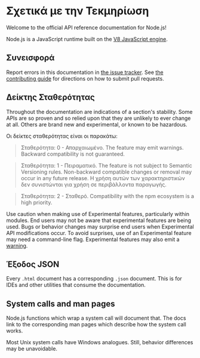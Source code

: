 # Σχετικά με την Τεκμηρίωση

<!--introduced_in=v0.10.0-->
<!-- type=misc -->

Welcome to the official API reference documentation for Node.js!

Node.js is a JavaScript runtime built on the [V8 JavaScript engine](https://v8.dev/).

## Συνεισφορά

Report errors in this documentation in [the issue tracker](https://github.com/nodejs/node/issues/new). See [the contributing guide](https://github.com/nodejs/node/blob/master/CONTRIBUTING.md) for directions on how to submit pull requests.

## Δείκτης Σταθερότητας

<!--type=misc-->

Throughout the documentation are indications of a section's stability. Some APIs are so proven and so relied upon that they are unlikely to ever change at all. Others are brand new and experimental, or known to be hazardous.

Οι δείκτες σταθερότητας είναι οι παρακάτω:

> Σταθερότητα: 0 - Απαρχαιωμένο. The feature may emit warnings. Backward compatibility is not guaranteed.

<!-- separator -->

> Σταθερότητα: 1 - Πειραματικό. The feature is not subject to Semantic Versioning rules. Non-backward compatible changes or removal may occur in any future release. Η χρήση αυτών των χαρακτηριστικών δεν συνιστώνται για χρήση σε περιβάλλοντα παραγωγής.

<!-- separator -->

> Σταθερότητα: 2 - Σταθερό. Compatibility with the npm ecosystem is a high priority.

Use caution when making use of Experimental features, particularly within modules. End users may not be aware that experimental features are being used. Bugs or behavior changes may surprise end users when Experimental API modifications occur. To avoid surprises, use of an Experimental feature may need a command-line flag. Experimental features may also emit a [warning](process.html#process_event_warning).

## Έξοδος JSON
<!-- YAML
added: v0.6.12
-->

Every `.html` document has a corresponding `.json` document. This is for IDEs and other utilities that consume the documentation.

## System calls and man pages

Node.js functions which wrap a system call will document that. The docs link to the corresponding man pages which describe how the system call works.

Most Unix system calls have Windows analogues. Still, behavior differences may be unavoidable.
